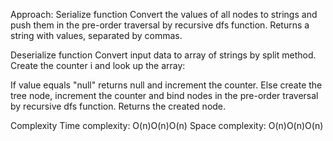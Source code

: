 Approach: 
Serialize function
Convert the values of all nodes to strings and push them in the pre-order traversal by recursive dfs function. Returns a string with values, separated by commas.

Deserialize function
Convert input data to array of strings by split method. Create the counter i and look up the array:

If value equals "null" returns null and increment the counter.
Else create the tree node, increment the counter and bind nodes in the pre-order traversal by recursive dfs function. Returns the created node.

Complexity
Time complexity: O(n)O(n)O(n)
Space complexity: O(n)O(n)O(n)​
